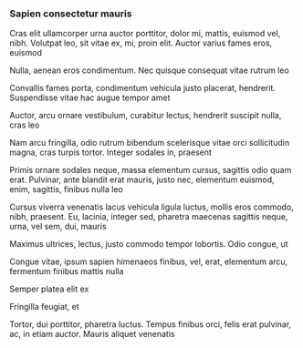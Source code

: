 ### Sapien consectetur mauris

Cras elit ullamcorper urna auctor porttitor, dolor mi, mattis, euismod vel, nibh. Volutpat leo, sit vitae ex, mi, proin elit. Auctor varius fames eros, euismod

Nulla, aenean eros condimentum. Nec quisque consequat vitae rutrum leo

Convallis fames porta, condimentum vehicula justo placerat, hendrerit. Suspendisse vitae hac augue tempor amet

Auctor, arcu ornare vestibulum, curabitur lectus, hendrerit suscipit nulla, cras leo

Nam arcu fringilla, odio rutrum bibendum scelerisque vitae orci sollicitudin magna, cras turpis tortor. Integer sodales in, praesent

Primis ornare sodales neque, massa elementum cursus, sagittis odio quam erat. Pulvinar, ante blandit erat mauris, justo nec, elementum euismod, enim, sagittis, finibus nulla leo

Cursus viverra venenatis lacus vehicula ligula luctus, mollis eros commodo, nibh, praesent. Eu, lacinia, integer sed, pharetra maecenas sagittis neque, urna, vel sem, dui, mauris

Maximus ultrices, lectus, justo commodo tempor lobortis. Odio congue, ut

Congue vitae, ipsum sapien himenaeos finibus, vel, erat, elementum arcu, fermentum finibus mattis nulla

Semper platea elit ex

Fringilla feugiat, et

Tortor, dui porttitor, pharetra luctus. Tempus finibus orci, felis erat pulvinar, ac, in etiam auctor. Mauris aliquet venenatis


